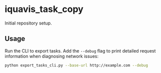 # iquavis_task_copy

Initial repository setup.


## Usage

Run the CLI to export tasks. Add the `--debug` flag to print detailed request information when diagnosing network issues:

```bash
python export_tasks_cli.py --base-url http://example.com --debug
```
